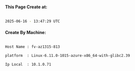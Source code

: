 
   
#### This Page Create at:

```bash

2025-06-16 - 13:47:29 UTC

```

#### Create By Machine:

```bash

Host Name : fv-az1315-813

platform  : Linux-6.11.0-1015-azure-x86_64-with-glibc2.39

Ip Local  : 10.1.0.71

```

